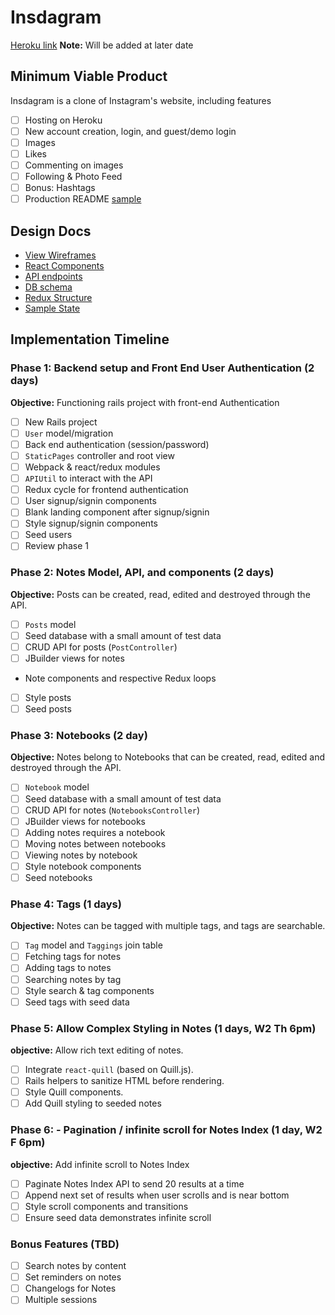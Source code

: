 # Insdagram

[Heroku link][heroku] **Note:** Will be added at later date

[heroku]: http://www.herokuapp.com

## Minimum Viable Product

Insdagram is a clone of Instagram's website, including features

- [ ] Hosting on Heroku
- [ ] New account creation, login, and guest/demo login
- [ ] Images
- [ ] Likes
- [ ] Commenting on images
- [ ] Following & Photo Feed
- [ ] Bonus: Hashtags
- [ ] Production README [sample](docs/production_readme.md)

## Design Docs
* [View Wireframes][wireframes]
* [React Components][components]
* [API endpoints][api-endpoints]
* [DB schema][schema]
* [Redux Structure][redux-structure]
* [Sample State][sample-state]

[wireframes]: docs/wireframes
[components]: docs/component-heirarchy.md
[redux-structure]: docs/redux-structure.md
[sample-state]: docs/sample-state.md
[api-endpoints]: docs/api-endpoints.md
[schema]: docs/schema.md

## Implementation Timeline

### Phase 1: Backend setup and Front End User Authentication (2 days)

**Objective:** Functioning rails project with front-end Authentication

- [ ] New Rails project
- [ ] `User` model/migration
- [ ] Back end authentication (session/password)
- [ ] `StaticPages` controller and root view
- [ ] Webpack & react/redux modules
- [ ] `APIUtil` to interact with the API
- [ ] Redux cycle for frontend authentication
- [ ] User signup/signin components
- [ ] Blank landing component after signup/signin
- [ ] Style signup/signin components
- [ ] Seed users
- [ ] Review phase 1

### Phase 2: Notes Model, API, and components (2 days)

**Objective:** Posts can be created, read, edited and destroyed through
the API.

- [ ] `Posts` model
- [ ] Seed database with a small amount of test data
- [ ] CRUD API for posts (`PostController`)
- [ ] JBuilder views for notes
- Note components and respective Redux loops
- [ ] Style posts
- [ ] Seed posts

### Phase 3: Notebooks (2 day)

**Objective:** Notes belong to Notebooks that can be created, read, edited and destroyed through the API.

- [ ] `Notebook` model
- [ ] Seed database with a small amount of test data
- [ ] CRUD API for notes (`NotebooksController`)
- [ ] JBuilder views for notebooks
- [ ] Adding notes requires a notebook
- [ ] Moving notes between notebooks
- [ ] Viewing notes by notebook
- [ ] Style notebook components
- [ ] Seed notebooks

### Phase 4: Tags (1 days)

**Objective:** Notes can be tagged with multiple tags, and tags are searchable.

- [ ] `Tag` model and `Taggings` join table
- [ ] Fetching tags for notes
- [ ] Adding tags to notes
- [ ] Searching notes by tag
- [ ] Style search & tag components
- [ ] Seed tags with seed data

### Phase 5: Allow Complex Styling in Notes (1 days, W2 Th 6pm)

**objective:** Allow rich text editing of notes.

- [ ] Integrate `react-quill` (based on Quill.js).
- [ ] Rails helpers to sanitize HTML before rendering.
- [ ] Style Quill components.
- [ ] Add Quill styling to seeded notes

### Phase 6: - Pagination / infinite scroll for Notes Index (1 day, W2 F 6pm)

**objective:** Add infinite scroll to Notes Index

- [ ] Paginate Notes Index API to send 20 results at a time
- [ ] Append next set of results when user scrolls and is near bottom
- [ ] Style scroll components and transitions
- [ ] Ensure seed data demonstrates infinite scroll

### Bonus Features (TBD)
- [ ] Search notes by content
- [ ] Set reminders on notes
- [ ] Changelogs for Notes
- [ ] Multiple sessions
